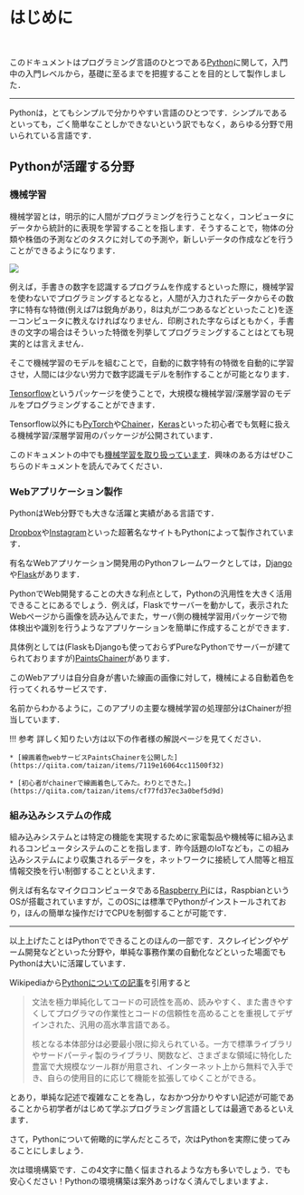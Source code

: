 # はじめに

<span id="est" class="500"></span>

<br>

このドキュメントはプログラミング言語のひとつである[Python](https://www.raspberrypi.org/)に関して，入門中の入門レベルから，基礎に至るまでを把握することを目的として製作しました．

---

Pythonは，とてもシンプルで分かりやすい言語のひとつです．シンプルであるといっても，ごく簡単なことしかできないという訳でもなく，あらゆる分野で用いられている言語です．

## Pythonが活躍する分野

### 機械学習

機械学習とは，明示的に人間がプログラミングを行うことなく，コンピュータにデータから統計的に表現を学習することを指します．そうすることで，物体の分類や株価の予測などのタスクに対しての予測や，新しいデータの作成などを行うことができるようになります．

![](http://livedoor.blogimg.jp/dotnsf/imgs/d/6/d6f7fd79.png)

例えば，手書きの数字を認識するプログラムを作成するといった際に，機械学習を使わないでプログラミングするとなると，人間が入力されたデータからその数字に特有な特徴(例えば7は鋭角があり，8は丸が二つあるなどといったこと)を逐一コンピュータに教えなければなりません．印刷された字ならばともかく，手書きの文字の場合はそういった特徴を列挙してプログラミングすることはとても現実的とは言えません．

そこで機械学習のモデルを組むことで，自動的に数字特有の特徴を自動的に学習させ，人間には少ない労力で数字認識モデルを制作することが可能となります．

[Tensorflow](https://www.tensorflow.org/?hl=ja)というパッケージを使うことで，大規模な機械学習/深層学習のモデルをプログラミングすることができます．

Tensorflow以外にも[PyTorch](https://pytorch.org/)や[Chainer](https://chainer.org/)，[Keras](https://keras.io/ja/)といった初心者でも気軽に扱える機械学習/深層学習用のパッケージが公開されています．

このドキュメントの中でも[機械学習を取り扱っています](../機械学習/00-ml-index.md)．興味のある方はぜひこちらのドキュメントを読んでみてください．

### Webアプリケーション製作

PythonはWeb分野でも大きな活躍と実績がある言語です．

[Dropbox](https://www.dropbox.com/h)や[Instagram](https://www.instagram.com/?hl=ja)といった超著名なサイトもPythonによって製作されています．

有名なWebアプリケーション開発用のPythonフレームワークとしては，[Django](https://www.djangoproject.com/)や[Flask](http://flask.pocoo.org/)があります．

PythonでWeb開発することの大きな利点として，Pythonの汎用性を大きく活用できることにあるでしょう．例えば，Flaskでサーバーを動かして，表示されたWebページから画像を読み込んでまた，サーバ側の機械学習用パッケージで物体検出や識別を行うようなアプリケーションを簡単に作成することができます．

具体例としては(FlaskもDjangoも使っておらずPureなPythonでサーバーが建てられておりますが)[PaintsChainer](https://paintschainer.preferred.tech/index_ja.html)があります．

このWebアプリは自分自身が書いた線画の画像に対して，機械による自動着色を行ってくれるサービスです．

名前からわかるように，このアプリの主要な機械学習の処理部分はChainerが担当しています．


!!! 参考
    詳しく知りたい方は以下の作者様の解説ページを見てください．

    * [線画着色webサービスPaintsChainerを公開した](https://qiita.com/taizan/items/7119e16064cc11500f32)
  
    * [初心者がchainerで線画着色してみた。わりとできた。](https://qiita.com/taizan/items/cf77fd37ec3a0bef5d9d)

### 組み込みシステムの作成

組み込みシステムとは特定の機能を実現するために家電製品や機械等に組み込まれるコンピュータシステムのことを指します．昨今話題のIoTなども，この組み込みシステムにより収集されるデータを，ネットワークに接続して人間等と相互情報交換を行い制御することといえます．

例えば有名なマイクロコンピュータである[Raspberry Pi](https://www.raspberrypi.org/)には，RaspbianというOSが搭載されていますが，このOSには標準でPythonがインストールされており，ほんの簡単な操作だけでCPUを制御することが可能です．

---

以上上げたことはPythonでできることのほんの一部です．スクレイピングやゲーム開発などといった分野や，単純な事務作業の自動化などといった場面でもPythonは大いに活躍しています．

Wikipediaから[Pythonについての記事](https://ja.wikipedia.org/wiki/Python)を引用すると

> 文法を極力単純化してコードの可読性を高め、読みやすく、また書きやすくしてプログラマの作業性とコードの信頼性を高めることを重視してデザインされた、汎用の高水準言語である。
> 
> 核となる本体部分は必要最小限に抑えられている。一方で標準ライブラリやサードパーティ製のライブラリ、関数など、さまざまな領域に特化した豊富で大規模なツール群が用意され、インターネット上から無料で入手でき、自らの使用目的に応じて機能を拡張してゆくことができる。

とあり，単純な記述で複雑なことを為し，なおかつ分かりやすい記述が可能であることから初学者がはじめて学ぶプログラミング言語としては最適であるといえます．

さて，Pythonについて俯瞰的に学んだところで，次はPythonを実際に使ってみることにしましょう．

次は環境構築です．この4文字に酷く悩まされるような方も多いでしょう．でも安心ください！Pythonの環境構築は案外あっけなく済んでしまいますよ．